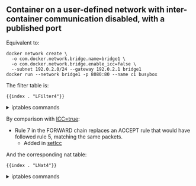## Container on a user-defined network with inter-container communication disabled, with a published port

Equivalent to:

	docker network create \
	  -o com.docker.network.bridge.name=bridge1 \
	  -o com.docker.network.bridge.enable_icc=false \
	  --subnet 192.0.2.0/24 --gateway 192.0.2.1 bridge1
	docker run --network bridge1 -p 8080:80 --name c1 busybox

The filter table is:

    {{index . "LFilter4"}}

<details>
<summary>iptables commands</summary>

    {{index . "SFilter4"}}

</details>

By comparison with [ICC=true][1]:

  - Rule 7 in the FORWARD chain replaces an ACCEPT rule that would have followed rule 5, matching the same packets.
    - Added in [setIcc][2]

[1]: usernet-portmap.md
[2]: https://github.com/moby/moby/blob/333cfa640239153477bf635a8131734d0e9d099d/libnetwork/drivers/bridge/setup_ip_tables_linux.go#L344

And the corresponding nat table:

    {{index . "LNat4"}}

<details>
<summary>iptables commands</summary>

    {{index . "SNat4"}}

</details>
